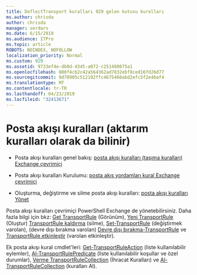 ```yaml
---
title: DeflectTransport kuralları 929 gelen kutusu kuralları
ms.author: chrisda
author: chrisda
manager: serdars
ms.date: 6/15/2018
ms.audience: ITPro
ms.topic: article
ROBOTS: NOINDEX, NOFOLLOW
localization_priority: Normal
ms.custom: 929
ms.assetid: 9733ef4e-db8d-4345-a072-c251480875a1
ms.openlocfilehash: 880f4cb2c42a564362ad7832ebf8ced16fd26d77
ms.sourcegitcommit: 9d78905c512192ffc4675468abd2efc5f2e4baf4
ms.translationtype: MT
ms.contentlocale: tr-TR
ms.lasthandoff: 04/23/2019
ms.locfileid: "32413671"
---
```

# <a name="mail-flow-rules-also-known-as-transport-rules"></a>Posta akışı kuralları (aktarım kuralları olarak da bilinir)

- Posta akışı kuralları genel bakış: [posta akışı kuralları (taşıma kuralları) Exchange çevrimiçi](https://technet.microsoft.com/library/jj919238.aspx)

- Posta akışı kuralları Kurulumu: [posta akış yordamları kural Exchange çevrimiçi](https://technet.microsoft.com/library/dn600436.aspx)

- Oluşturma, değiştirme ve silme posta akışı kuralları: [posta akışı kuralları Yönet](https://technet.microsoft.com/library/jj657505.aspx)

Posta akışı kuralları çevrimiçi PowerShell Exchange de yönetebilirsiniz. Daha fazla bilgi için bkz: [Get TransportRule](https://docs.microsoft.com/powershell/module/exchange/policy-and-compliance/get-transportrule) (Görünüm), [Yeni TransportRule](https://docs.microsoft.com/powershell/module/exchange/policy-and-compliance/new-transportrule) (Oluştur) [TransportRule kaldırma](https://docs.microsoft.com/powershell/module/exchange/policy-and-compliance/remove-transportrule) (silme), [Set-TransportRule](https://docs.microsoft.com/powershell/module/exchange/policy-and-compliance/set-transportrule) (değiştirmek varolan), (devre dışı bırakma varolan) [Devre dışı bırakma-TransportRule](https://docs.microsoft.com/powershell/module/exchange/policy-and-compliance/disable-transportrule) ve [TransportRule etkinleştir](https://docs.microsoft.com/powershell/module/exchange/policy-and-compliance/enable-transportrule) (varolan etkinleştir).

Ek posta akışı kural cmdlet'leri: [Get-TransportRuleAction](https://docs.microsoft.com/powershell/module/exchange/policy-and-compliance/get-transportruleaction) (liste kullanılabilir eylemler), [Al-TransportRulePredicate](https://docs.microsoft.com/powershell/module/exchange/policy-and-compliance/get-transportrulepredicate) (liste kullanılabilir koşullar ve özel durumlar), [Verme TransportRuleCollection](https://docs.microsoft.com/powershell/module/exchange/policy-and-compliance/export-transportrulecollection) (İhracat Kuralları) ve [ Al-TransportRuleCollection](https://docs.microsoft.com/powershell/module/exchange/policy-and-compliance/import-transportrulecollection) (kuralları Al).
